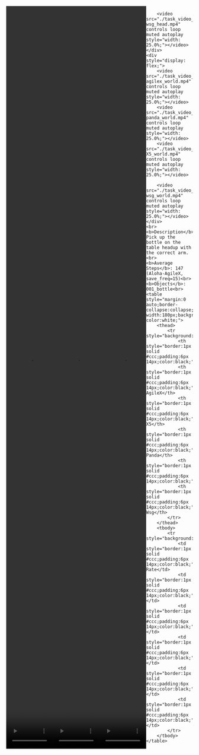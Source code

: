 <!DOCTYPE html>
<html lang="en">
<body>
    <div style="display: flex;">
        <video src="./task_video_clean/adjust_bottle/aloha-agilex_head.mp4" controls loop muted autoplay style="width: 25.0%;"></video>
        <video src="./task_video_clean/adjust_bottle/franka-panda_head.mp4" controls loop muted autoplay style="width: 25.0%;"></video>
        <video src="./task_video_clean/adjust_bottle/ARX-X5_head.mp4" controls loop muted autoplay style="width: 25.0%;"></video>
        
        <video src="./task_video_clean/adjust_bottle/ur5-wsg_head.mp4" controls loop muted autoplay style="width: 25.0%;"></video>
    </div>
    <div style="display: flex;">
        <video src="./task_video_clean/adjust_bottle/aloha-agilex_world.mp4" controls loop muted autoplay style="width: 25.0%;"></video>
        <video src="./task_video_clean/adjust_bottle/franka-panda_world.mp4" controls loop muted autoplay style="width: 25.0%;"></video>
        <video src="./task_video_clean/adjust_bottle/ARX-X5_world.mp4" controls loop muted autoplay style="width: 25.0%;"></video>
        
        <video src="./task_video_clean/adjust_bottle/ur5-wsg_world.mp4" controls loop muted autoplay style="width: 25.0%;"></video>
    </div>
    <br><b>Description</b>: Pick up the bottle on the table headup with the correct arm.<br>
    <b>Average Steps</b>: 147 (Aloha-AgileX, save_freq=15)<br>
    <b>Objects</b>: 001_bottle<br>
    <table style="margin:0 auto;border-collapse:collapse;width:auto;min-width:180px;background-color:white;">
        <thead>
            <tr style="background:#f0f0f0;">
                <th style="border:1px solid #ccc;padding:6px 14px;color:black;">Embodiments</th>
                <th style="border:1px solid #ccc;padding:6px 14px;color:black;">Aloha-AgileX</th>
                <th style="border:1px solid #ccc;padding:6px 14px;color:black;">ARX-X5</th>
                <th style="border:1px solid #ccc;padding:6px 14px;color:black;">Franka-Panda</th>
                <th style="border:1px solid #ccc;padding:6px 14px;color:black;">Piper</th>
                <th style="border:1px solid #ccc;padding:6px 14px;color:black;">UR5-Wsg</th>
            </tr>
        </thead>
        <tbody>
            <tr style="background:white;">
                <td style="border:1px solid #ccc;padding:6px 14px;color:black;">Success Rate</td>
                <td style="border:1px solid #ccc;padding:6px 14px;color:black;">93%</td>
                <td style="border:1px solid #ccc;padding:6px 14px;color:black;">94%</td>
                <td style="border:1px solid #ccc;padding:6px 14px;color:black;">34%</td>
                <td style="border:1px solid #ccc;padding:6px 14px;color:black;">0%</td>
                <td style="border:1px solid #ccc;padding:6px 14px;color:black;">12%</td>
            </tr>
        </tbody>
    </table>
</body>
</html>
